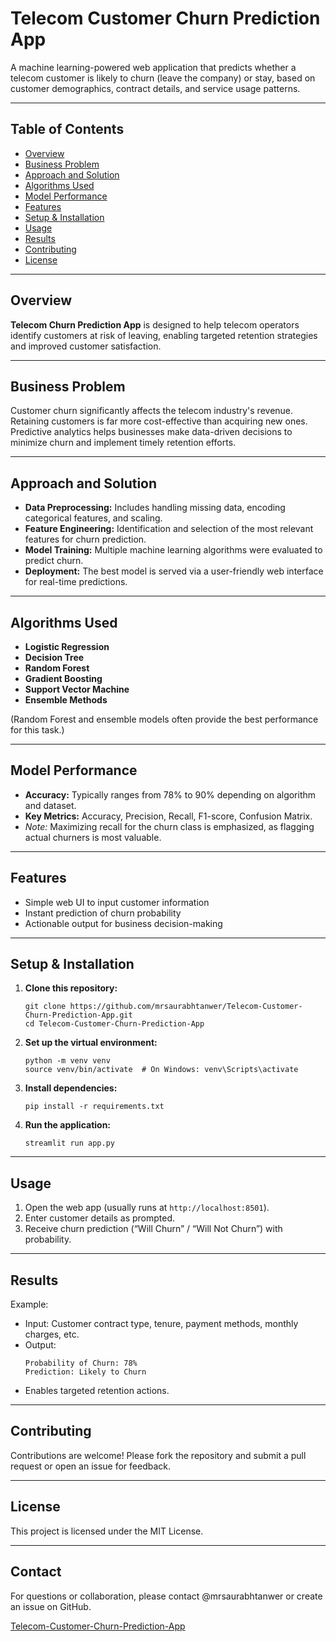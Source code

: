 # Telecom Customer Churn Prediction App

A machine learning-powered web application that predicts whether a telecom customer is likely to churn (leave the company) or stay, based on customer demographics, contract details, and service usage patterns.

---

## Table of Contents

- [Overview](#overview)
- [Business Problem](#business-problem)
- [Approach and Solution](#approach-and-solution)
- [Algorithms Used](#algorithms-used)
- [Model Performance](#model-performance)
- [Features](#features)
- [Setup & Installation](#setup--installation)
- [Usage](#usage)
- [Results](#results)
- [Contributing](#contributing)
- [License](#license)

---

## Overview

**Telecom Churn Prediction App** is designed to help telecom operators identify customers at risk of leaving, enabling targeted retention strategies and improved customer satisfaction.

---

## Business Problem

Customer churn significantly affects the telecom industry's revenue. Retaining customers is far more cost-effective than acquiring new ones. Predictive analytics helps businesses make data-driven decisions to minimize churn and implement timely retention efforts.

---

## Approach and Solution

- **Data Preprocessing:** Includes handling missing data, encoding categorical features, and scaling.
- **Feature Engineering:** Identification and selection of the most relevant features for churn prediction.
- **Model Training:** Multiple machine learning algorithms were evaluated to predict churn.
- **Deployment:** The best model is served via a user-friendly web interface for real-time predictions.

---

## Algorithms Used

- **Logistic Regression**
- **Decision Tree**
- **Random Forest**
- **Gradient Boosting**
- **Support Vector Machine**
- **Ensemble Methods**

(Random Forest and ensemble models often provide the best performance for this task.)

---

## Model Performance

- **Accuracy:** Typically ranges from 78% to 90% depending on algorithm and dataset.
- **Key Metrics:** Accuracy, Precision, Recall, F1-score, Confusion Matrix.
- *Note:* Maximizing recall for the churn class is emphasized, as flagging actual churners is most valuable.

---

## Features

- Simple web UI to input customer information
- Instant prediction of churn probability
- Actionable output for business decision-making

---

## Setup & Installation

1. **Clone this repository:**
    ```
    git clone https://github.com/mrsaurabhtanwer/Telecom-Customer-Churn-Prediction-App.git
    cd Telecom-Customer-Churn-Prediction-App
    ```

2. **Set up the virtual environment:**
    ```
    python -m venv venv
    source venv/bin/activate  # On Windows: venv\Scripts\activate
    ```

3. **Install dependencies:**
    ```
    pip install -r requirements.txt
    ```

4. **Run the application:**
    ```
    streamlit run app.py
    ```

---

## Usage

1. Open the web app (usually runs at `http://localhost:8501`).
2. Enter customer details as prompted.
3. Receive churn prediction (“Will Churn” / “Will Not Churn”) with probability.

---

## Results

Example:

- Input: Customer contract type, tenure, payment methods, monthly charges, etc.
- Output:  
    ```
    Probability of Churn: 78%
    Prediction: Likely to Churn
    ```
- Enables targeted retention actions.

---

## Contributing

Contributions are welcome! Please fork the repository and submit a pull request or open an issue for feedback.

---

## License

This project is licensed under the MIT License.

---

## Contact

For questions or collaboration, please contact @mrsaurabhtanwer or create an issue on GitHub.

[Telecom-Customer-Churn-Prediction-App](https://telecom-customer-churn-prediction-app-mrsaurabhtanwer.streamlit.app/)
